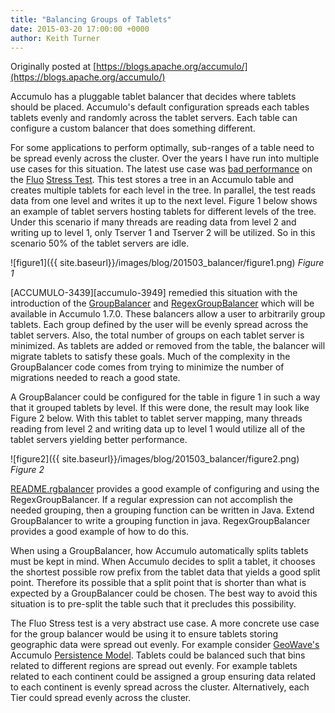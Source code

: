 ```yaml
---
title: "Balancing Groups of Tablets"
date: 2015-03-20 17:00:00 +0000
author: Keith Turner
---
```


Originally posted at [https://blogs.apache.org/accumulo/](https://blogs.apache.org/accumulo/)

Accumulo has a pluggable tablet balancer that decides where tablets should be placed. Accumulo's default configuration spreads each tables tablets evenly and randomly across the tablet servers. Each table can configure a custom balancer that does something different.

For some applications to perform optimally, sub-ranges of a table need to be spread evenly across the cluster. Over the years I have run into multiple use cases for this situation. The latest use case was [bad performance][bad-perf] on the [Fluo][fluo] [Stress Test][stress-test]. This test stores a tree in an Accumulo table and creates multiple tablets for each level in the tree. In parallel, the test reads data from one level and writes it up to the next level. Figure 1 below shows an example of tablet servers hosting tablets for different levels of the tree. Under this scenario if many threads are reading data from level 2 and writing up to level 1, only Tserver 1 and Tserver 2 will be utilized. So in this scenario 50% of the tablet servers are idle.

![figure1]({{ site.baseurl}}/images/blog/201503_balancer/figure1.png)
*Figure 1*

[ACCUMULO-3439][accumulo-3949] remedied this situation with the introduction of the [GroupBalancer] and [RegexGroupBalancer] which will be available in Accumulo 1.7.0. These balancers allow a user to arbitrarily group tablets. Each group defined by the user will be evenly spread across the tablet servers. Also, the total number of groups on each tablet server is minimized. As tablets are added or removed from the table, the balancer will migrate tablets to satisfy these goals.  Much of the complexity in the GroupBalancer code comes from trying to minimize the number of migrations needed to reach a good state.

A GroupBalancer could be configured for the table in figure 1 in such a way that it grouped tablets by level. If this were done, the result may look like Figure 2 below. With this tablet to tablet server mapping, many threads reading from level 2 and writing data up to level 1 would utilize all of the tablet servers yielding better performance.

![figure2]({{ site.baseurl}}/images/blog/201503_balancer/figure2.png)
*Figure 2*

[README.rgbalancer][rgbalancer] provides a good example of configuring and using the RegexGroupBalancer. If a regular expression can not accomplish the needed grouping, then a grouping function can be written in Java. Extend GroupBalancer to write a grouping function in java. RegexGroupBalancer provides a good example of how to do this.

When using a GroupBalancer, how Accumulo automatically splits tablets must be kept in mind. When Accumulo decides to split a tablet, it chooses the shortest possible row prefix from the tablet data that yields a good split point. Therefore its possible that a split point that is shorter than what is expected by a GroupBalancer could be chosen. The best way to avoid this situation is to pre-split the table such that it precludes this possibility.

The Fluo Stress test is a very abstract use case. A more concrete use case for the group balancer would be using it to ensure tablets storing geographic data were spread out evenly. For example consider [GeoWave's][geowave] Accumulo [Persistence Model][persis-model]. Tablets could be balanced such that bins related to different regions are spread out evenly. For example tablets related to each continent could be assigned a group ensuring data related to each continent is evenly spread across the cluster. Alternatively, each Tier could spread evenly across the cluster.

[bad-perf]: https://github.com/fluo-io/fluo/issues/361
[fluo]: http://fluo.io/
[stress-test]: https://github.com/fluo-io/fluo-stress
[accumulo-3439]: https://issues.apache.org/jira/browse/ACCUMULO-3439
[rgbalancer]: https://git-wip-us.apache.org/repos/asf?p=accumulo.git;a=blob;f=docs/src/main/resources/examples/README.rgbalancer;hb=51fbfaf0a52dc89e8294c86c30164fb94c9f644c
[RegexGroupBalancer]: https://git-wip-us.apache.org/repos/asf?p=accumulo.git;a=blob;f=server/base/src/main/java/org/apache/accumulo/server/master/balancer/RegexGroupBalancer.java;hb=51fbfaf0a52dc89e8294c86c30164fb94c9f644c
[GroupBalancer]: https://git-wip-us.apache.org/repos/asf?p=accumulo.git;a=blob;f=server/base/src/main/java/org/apache/accumulo/server/master/balancer/GroupBalancer.java;hb=b0815affade66ab04ca27b6fc3abaac400097469
[geowave]: https://ngageoint.github.io/geowave/
[persis-model]: http://ngageoint.github.io/geowave/documentation.html#architecture-accumulo
